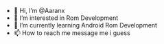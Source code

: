 - 👋 Hi, I’m @Aaranx
- 👀 I’m interested in Rom Development
- 🌱 I’m currently learning Android Rom Development 
- 📫 How to reach me message me i guess

<!---
Aaranx/Aaranx is a ✨ special ✨ repository because its `README.md` (this file) appears on your GitHub profile.
You can click the Preview link to take a look at your changes.
--->
